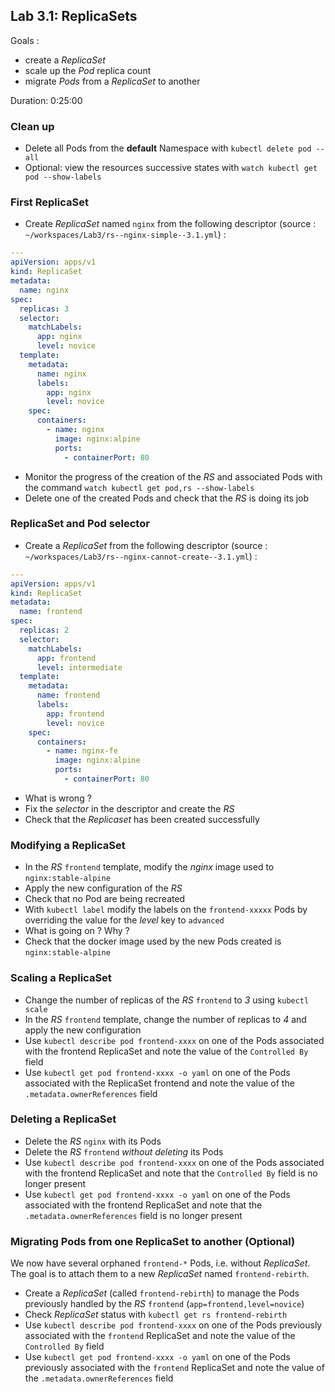 
## Lab 3.1: ReplicaSets

Goals :
- create a _ReplicaSet_
- scale up the _Pod_ replica count
- migrate _Pods_ from a _ReplicaSet_ to another

Duration: 0:25:00

### Clean up

- Delete all Pods from the __default__ Namespace with `kubectl delete pod --all`
- Optional: view the resources successive states with `watch kubectl get pod --show-labels`

### First ReplicaSet

- Create _ReplicaSet_ named `nginx` from the following descriptor (source : `~/workspaces/Lab3/rs--nginx-simple--3.1.yml`) :

```yaml
---
apiVersion: apps/v1
kind: ReplicaSet
metadata:
  name: nginx
spec:
  replicas: 3
  selector:
    matchLabels:
      app: nginx
      level: novice
  template:
    metadata:
      name: nginx
      labels:
        app: nginx
        level: novice
    spec:
      containers:
        - name: nginx
          image: nginx:alpine
          ports:
            - containerPort: 80
```

- Monitor the progress of the creation of the _RS_ and associated Pods with the command `watch kubectl get pod,rs --show-labels`
- Delete one of the created Pods and check that the _RS_ is doing its job

### ReplicaSet and Pod selector

- Create a _ReplicaSet_ from the following descriptor (source : `~/workspaces/Lab3/rs--nginx-cannot-create--3.1.yml`) :

```yaml
---
apiVersion: apps/v1
kind: ReplicaSet
metadata:
  name: frontend
spec:
  replicas: 2
  selector:
    matchLabels:
      app: frontend
      level: intermediate
  template:
    metadata:
      name: frontend
      labels:
        app: frontend
        level: novice
    spec:
      containers:
        - name: nginx-fe
          image: nginx:alpine
          ports:
            - containerPort: 80
```

- What is wrong ?
- Fix the _selector_ in the descriptor and create the _RS_
- Check that the _Replicaset_ has been created successfully

### Modifying a ReplicaSet

- In the _RS_ `frontend` template, modify the _nginx_ image used to `nginx:stable-alpine`
- Apply the new configuration of the _RS_
- Check that no Pod are being recreated
- With `kubectl label` modify the labels on the `frontend-xxxxx` Pods by overriding the value for the _level_ key to `advanced`
- What is going on ? Why ?
- Check that the docker image used by the new Pods created is `nginx:stable-alpine`

### Scaling a ReplicaSet

- Change the number of replicas of the _RS_ `frontend` to _3_ using `kubectl scale`
- In the _RS_ `frontend` template, change the number of replicas to _4_ and apply the new configuration
- Use `kubectl describe pod frontend-xxxx` on one of the Pods associated with the frontend ReplicaSet and note the value of the `Controlled By` field
- Use `kubectl get pod frontend-xxxx -o yaml` on one of the Pods associated with the ReplicaSet frontend and note the value of the `.metadata.ownerReferences` field

### Deleting a ReplicaSet

- Delete the _RS_ `nginx` with its Pods
- Delete the _RS_ `frontend` _*without deleting*_ its Pods
- Use `kubectl describe pod frontend-xxxx` on one of the Pods associated with the frontend ReplicaSet and note that the `Controlled By` field is no longer present
- Use `kubectl get pod frontend-xxxx -o yaml` on one of the Pods associated with the frontend ReplicaSet and note that the `.metadata.ownerReferences` field is no longer present

### Migrating Pods from one ReplicaSet to another (Optional)

We now have several orphaned `frontend-*` Pods, i.e. without _ReplicaSet_. The goal is to attach them to a new _ReplicaSet_ named `frontend-rebirth`.

- Create a _ReplicaSet_ (called `frontend-rebirth`) to manage the Pods previously handled by the _RS_ `frontend` (`app=frontend,level=novice`)
- Check _ReplicaSet_ status with `kubectl get rs frontend-rebirth`
- Use `kubectl describe pod frontend-xxxx` on one of the Pods previously associated with the `frontend` ReplicaSet and note the value of the `Controlled By` field
- Use `kubectl get pod frontend-xxxx -o yaml` on one of the Pods previously associated with the `frontend` ReplicaSet and note the value of the `.metadata.ownerReferences` field

<div class="pb"></div>
